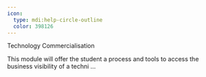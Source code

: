 ```yaml
---
icon:
  type: mdi:help-circle-outline
  color: 398126
---
```


Technology Commercialisation

This module will offer the student a process and tools to access the business visibility of a techni ... 
